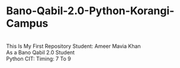 # Bano-Qabil-2.0-Python-Korangi-Campus
<br>
This Is My First Repository Student: Ameer Mavia Khan
<br>
As a Bano Qabil 2.0 Student
<br>
Python CIT: Timing: 7 To 9

